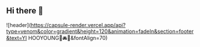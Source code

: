 ## Hi there 👋

![header](https://capsule-render.vercel.app/api?type=venom&color=gradient&height=120&animation=fadeIn&section=footer&text=YI HOOYOUNG🚗🚘🚛&fontAlign=70)
